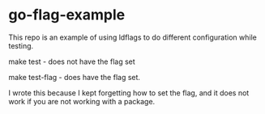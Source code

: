 # go-flag-example
This repo is an example of using ldflags to do different configuration while testing.

make test - does not have the flag set

make test-flag - does have the flag set.

I wrote this because I kept forgetting how to set the flag, and it does not work if you are not working with a package.
